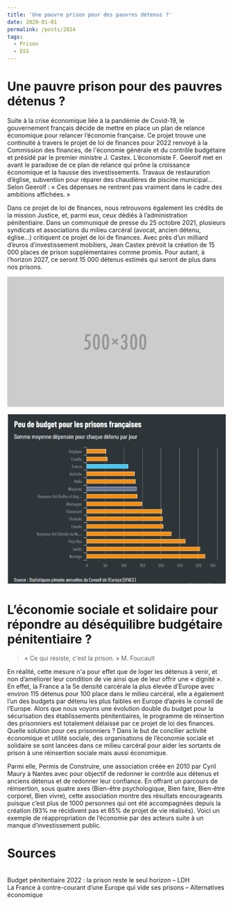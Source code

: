 ```yaml
---
title: 'Une pauvre prison pour des pauvres détenus ?'
date: 2020-01-01
permalink: /posts/2024
tags:
  - Prison
  - ESS
---
```


Une pauvre prison pour des pauvres détenus ?
======
Suite à la crise économique liée à la pandémie de Covid-19, le gouvernement français décide de mettre en place un plan de relance économique pour relancer l’économie française. Ce projet trouve une continuité à travers le projet de loi de finances pour 2022 renvoyé à la Commission des finances, de l'économie générale et du contrôle budgétaire et présidé par le premier ministre J. Castex. L’économiste F. Geerolf met en avant le paradoxe de ce plan de relance qui prône la croissance économique et la hausse des investissements. Travaux de restauration d’église, subvention pour réparer des chaudières de piscine municipal…Selon Geerolf : « Ces dépenses ne rentrent pas vraiment dans le cadre des ambitions affichées. »

Dans ce projet de loi de finances, nous retrouvons également les crédits de la mission Justice, et, parmi eux, ceux dédiés à l’administration pénitentiaire. Dans un communiqué de presse du 25 octobre 2021, plusieurs syndicats et associations du milieu carcéral (avocat, ancien détenu, église…) critiquent ce projet de loi de finances. Avec près d’un milliard d’euros d’investissement mobiliers, Jean Castex prévoit la création de 15 000 places de prison supplémentaires comme promis. Pour autant, à l’horizon 2027, ce seront 15 000 détenus estimés qui seront de plus dans nos prisons. 

![123](/images/500x300.PNG)

![345](/images/345.png)

L’économie sociale et solidaire pour répondre au déséquilibre budgétaire pénitentiaire ?
======
> « Ce qui résiste, c'est la prison. » M. Foucault 


En réalité, cette mesure n'a pour effet que de loger les détenus à venir, et non d’améliorer leur condition de vie ainsi que de leur offrir une « dignité ». En effet, la France a la 5e densité carcérale la plus élevée d’Europe avec environ 115 détenus pour 100 place dans le milieu carcéral, elle a également l’un des budgets par détenu les plus faibles en Europe d’après le conseil de l’Europe. Alors que nous voyons une évolution double du budget pour la sécurisation des établissements pénitentiaires, le programme de réinsertion des prisonniers est totalement délaissé par ce projet de loi des finances. Quelle solution pour ces prisonniers ? Dans le but de concilier activité économique et utilité sociale, des organisations de l’économie sociale et solidaire se sont lancées dans ce milieu carcéral pour aider les sortants de prison à une réinsertion sociale mais aussi économique.

Parmi elle, Permis de Construire, une association créée en 2010 par Cyril Maury à Nantes avec pour objectif de redonner le contrôle aux détenus et anciens détenus et de redonner leur confiance. En offrant un parcours de réinsertion, sous quatre axes (Bien-être psychologique, Bien faire, Bien-être corporel, Bien vivre), cette association montre des résultats encourageants puisque c’est plus de 1000 personnes qui ont été accompagnées depuis la création (93% ne récidivent pas et 65% de projet de vie réalisés). Voici un exemple de réappropriation de l’économie par des acteurs suite à un manque d’investissement public.

Sources
======
<br/>Budget pénitentiaire 2022 : la prison reste le seul horizon – LDH
<br/>La France à contre-courant d’une Europe qui vide ses prisons – Alternatives économique
